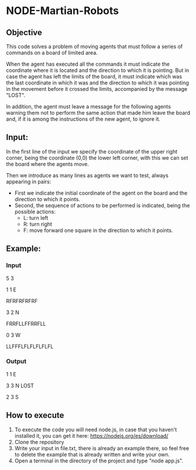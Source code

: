 # NODE-Martian-Robots
## Objective
This code solves a problem of moving agents that must follow a series of commands on a board of limited area.

When the agent has executed all the commands it must indicate the coordinate where it is located and the direction to which it is pointing.
But in case the agent has left the limits of the board, it must indicate which was the last coordinate in which it was and the direction to which it was pointing in the movement before it crossed the limits, accompanied by the message "LOST". 

In addition, the agent must leave a message for the following agents warning them not to perform the same action that made him leave the board and, if it is among the instructions of the new agent, to ignore it.

## Input:
In the first line of the input we specify the coordinate of the upper right corner, being the coordinate (0,0) the lower left corner, with this we can set the board where the agents move.

Then we introduce as many lines as agents we want to test, always appearing in pairs:
- First we indicate the initial coordinate of the agent on the board and the direction to which it points.
- Second, the sequence of actions to be performed is indicated, being the possible actions:
  * L: turn left
  * R: turn right
  * F: move forward one square in the direction to which it points.

## Example:
### Input

5 3

1 1 E

RFRFRFRFRF

3 2 N

FRRFLLFFRRFLL

0 3 W

LLFFFLFLFLFLFLFL

### Output

1 1 E

3 3 N LOST

2 3 S

## How to execute
1. To execute the code you will need node.js, in case that you haven't installed it, you can get it here: https://nodejs.org/es/download/
2. Clone the repository
3. Write your input in file.txt, there is already an example there, so feel free to delete the example that is already written and write your own.
4. Open a terminal in the directory of the project and type "node app.js".
